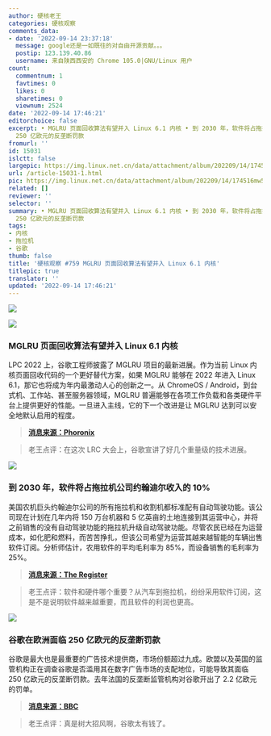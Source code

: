 ```yaml
---
author: 硬核老王
categories: 硬核观察
comments_data:
- date: '2022-09-14 23:37:18'
  message: google还是一如既往的对自由开源贡献。。。
  postip: 123.139.40.86
  username: 来自陕西西安的 Chrome 105.0|GNU/Linux 用户
count:
  commentnum: 1
  favtimes: 0
  likes: 0
  sharetimes: 0
  viewnum: 2524
date: '2022-09-14 17:46:21'
editorchoice: false
excerpt: • MGLRU 页面回收算法有望并入 Linux 6.1 内核 • 到 2030 年，软件将占拖拉机公司约翰迪尔收入的 10% • 谷歌在欧洲面临
  250 亿欧元的反垄断罚款
fromurl: ''
id: 15031
islctt: false
largepic: https://img.linux.net.cn/data/attachment/album/202209/14/174516mw5qzvx22zhhnoqr.jpg
url: /article-15031-1.html
pic: https://img.linux.net.cn/data/attachment/album/202209/14/174516mw5qzvx22zhhnoqr.jpg.thumb.jpg
related: []
reviewer: ''
selector: ''
summary: • MGLRU 页面回收算法有望并入 Linux 6.1 内核 • 到 2030 年，软件将占拖拉机公司约翰迪尔收入的 10% • 谷歌在欧洲面临
  250 亿欧元的反垄断罚款
tags:
- 内核
- 拖拉机
- 谷歌
thumb: false
title: '硬核观察 #759 MGLRU 页面回收算法有望并入 Linux 6.1 内核'
titlepic: true
translator: ''
updated: '2022-09-14 17:46:21'
---
```


![](/data/attachment/album/202209/14/174516mw5qzvx22zhhnoqr.jpg)


![](/data/attachment/album/202209/14/174526xc8un8qb8u4zfz2y.jpg)


### MGLRU 页面回收算法有望并入 Linux 6.1 内核


LPC 2022 上，谷歌工程师披露了 MGLRU 项目的最新进展。作为当前 Linux 内核页面回收代码的一个更好替代方案，如果 MGLRU 能够在 2022 年进入 Linux 6.1，那它也将成为年内最激动人心的创新之一。从 ChromeOS / Android，到台式机、工作站、甚至服务器领域，MGLRU 普遍能够在各项工作负载和各类硬件平台上提供更好的性能。一旦进入主线，它的下一个改进是让 MGLRU 达到可以安全地默认启用的程度。



> 
> **[消息来源：Phoronix](https://www.phoronix.com/news/MGLRU-LPC-2022)**
> 
> 
> 



> 
> 老王点评：在这次 LRC 大会上，谷歌宣讲了好几个重量级的技术进展。
> 
> 
> 


![](/data/attachment/album/202209/14/174538o9jn31jgnznnjdl1.jpg)


### 到 2030 年，软件将占拖拉机公司约翰迪尔收入的 10%


美国农机巨头约翰迪尔公司的所有拖拉机和收割机都标准配有自动驾驶功能。该公司现在计划在几年内将 150 万台机器和 5 亿英亩的土地连接到其运营中心，并将之前销售的没有自动驾驶功能的拖拉机升级自动驾驶功能。尽管农民已经在为运营成本，如化肥和燃料，而苦苦挣扎，但该公司希望为运营其越来越智能的车辆出售软件订阅。分析师估计，农用软件的平均毛利率为 85%，而设备销售的毛利率为 25%。



> 
> **[消息来源：The Register](https://www.theregister.com/2022/09/12/deere_software_revenues/)**
> 
> 
> 



> 
> 老王点评：软件和硬件哪个重要？从汽车到拖拉机，纷纷采用软件订阅，这是不是说明软件越来越重要，而且软件的利润也更高。
> 
> 
> 


![](/data/attachment/album/202209/14/174557i38pam3ch550qgyf.jpg)


### 谷歌在欧洲面临 250 亿欧元的反垄断罚款


谷歌是最大也是最重要的广告技术提供商，市场份额超过九成。欧盟以及英国的监管机构正在调查谷歌是否滥用其在数字广告市场的支配地位，可能导致其面临 250 亿欧元的反垄断罚款。去年法国的反垄断监管机构对谷歌开出了 2.2 亿欧元的罚单。



> 
> **[消息来源：BBC](https://www.bbc.com/news/technology-62891769)**
> 
> 
> 



> 
> 老王点评：真是树大招风啊，谷歌太有钱了。
> 
> 
>